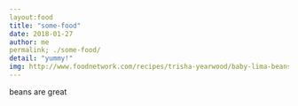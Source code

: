 ```yaml
---
layout:food
title: "some-food"
date: 2018-01-27
author: me
permalink; ./some-food/
detail: "yummy!"
img: http://www.foodnetwork.com/recipes/trisha-yearwood/baby-lima-beans-butterbeans-recipe-2116626
---
```


beans are great
